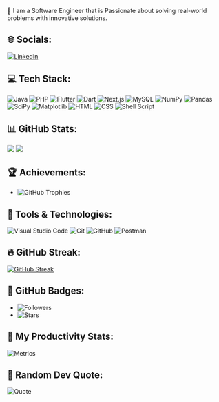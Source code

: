 🧑 
I am a Software Engineer that is Passionate about solving real-world problems with innovative solutions.

## 🌐 Socials:
[![LinkedIn](https://img.shields.io/badge/LinkedIn-blue?style=for-the-badge&logo=linkedin)](https://www.linkedin.com/in/tanguykwizera/)

## 💻 Tech Stack:
![Java](https://img.shields.io/badge/Java-007396?style=for-the-badge&logo=java&logoColor=white)
![PHP](https://img.shields.io/badge/PHP-777BB4?style=for-the-badge&logo=php&logoColor=white)
![Flutter](https://img.shields.io/badge/Flutter-02569B?style=for-the-badge&logo=flutter&logoColor=white)
![Dart](https://img.shields.io/badge/Dart-0175C2?style=for-the-badge&logo=dart&logoColor=white)
![Next.js](https://img.shields.io/badge/Next.js-000000?style=for-the-badge&logo=nextdotjs&logoColor=white)
![MySQL](https://img.shields.io/badge/MySQL-4479A1?style=for-the-badge&logo=mysql&logoColor=white)
![NumPy](https://img.shields.io/badge/NumPy-013243?style=for-the-badge&logo=numpy&logoColor=white)
![Pandas](https://img.shields.io/badge/Pandas-150458?style=for-the-badge&logo=pandas&logoColor=white)
![SciPy](https://img.shields.io/badge/SciPy-8CAAE6?style=for-the-badge&logo=scipy&logoColor=white)
![Matplotlib](https://img.shields.io/badge/Matplotlib-11557C?style=for-the-badge&logo=python&logoColor=white)
![HTML](https://img.shields.io/badge/HTML-E34F26?style=for-the-badge&logo=html5&logoColor=white)
![CSS](https://img.shields.io/badge/CSS-1572B6?style=for-the-badge&logo=css3&logoColor=white)
![Shell Script](https://img.shields.io/badge/Shell_Script-4EAA25?style=for-the-badge&logo=gnu-bash&logoColor=white)

## 📊 GitHub Stats:
![](https://github-readme-stats.vercel.app/api?username=ktanguy&theme=dark&hide_border=false&include_all_commits=true&count_private=true)
![](https://github-readme-stats.vercel.app/api/top-langs/?username=ktanguy&theme=dark&hide_border=false&include_all_commits=true&count_private=true&layout=compact)

## 🏆 Achievements:
- ![GitHub Trophies](https://github-profile-trophy.vercel.app/?username=ktanguy&theme=darkhub)

## 🔧 Tools & Technologies:
![Visual Studio Code](https://img.shields.io/badge/VS%20Code-007ACC?style=for-the-badge&logo=visual-studio-code&logoColor=white)
![Git](https://img.shields.io/badge/Git-F05032?style=for-the-badge&logo=git&logoColor=white)
![GitHub](https://img.shields.io/badge/GitHub-181717?style=for-the-badge&logo=github&logoColor=white)
![Postman](https://img.shields.io/badge/Postman-FF6C37?style=for-the-badge&logo=postman&logoColor=white)

## 🔥 GitHub Streak:
[![GitHub Streak](https://streak-stats.demolab.com/?user=ktanguy&theme=dark&hide_border=false)](https://git.io/streak-stats)

## 🏅 GitHub Badges:
- ![Followers](https://img.shields.io/github/followers/ktanguy?style=social)
- ![Stars](https://img.shields.io/github/stars/ktanguy?style=social)


## 🚀 My Productivity Stats:
![Metrics](https://github.com/ktanguy/ktanguy/blob/main/github-metrics.svg)

## 🎨 Random Dev Quote:
![Quote](https://quotes-github-readme.vercel.app/api?type=horizontal&theme=radical)


<!--
**ktanguy/ktanguy** is a ✨ _special_ ✨ repository because its `README.md` (this file) appears on your GitHub profile.

Here are some ideas to get you started:

- 🔭 I’m currently working on ...
- 🌱 I’m currently learning ...
- 👯 I’m looking to collaborate on ...
- 🤔 I’m looking for help with ...
- 💬 Ask me about ...
- 📫 How to reach me: ...
- 😄 Pronouns: ...
- ⚡ Fun fact: ...
-->
